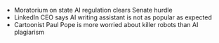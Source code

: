 - Moratorium on state AI regulation clears Senate hurdle
- LinkedIn CEO says AI writing assistant is not as popular as expected
- Cartoonist Paul Pope is more worried about killer robots than AI plagiarism
